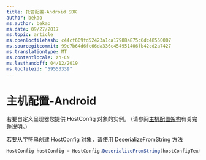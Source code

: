 ```yaml
---
title: 托管配置-Android SDK
author: bekao
ms.author: bekao
ms.date: 09/27/2017
ms.topic: article
ms.openlocfilehash: c44cf609fd52423a1ca17988a875c6dc48550007
ms.sourcegitcommit: 99c7b64d6fc66da336c454951406fb42cd2a7427
ms.translationtype: MT
ms.contentlocale: zh-CN
ms.lasthandoff: 04/12/2019
ms.locfileid: "59553339"
---
```

# <a name="host-config---android"></a>主机配置-Android

若要自定义呈现器您提供 HostConfig 对象的实例。 (请参阅[主机配置架构](../../../rendering-cards/host-config.md)有关完整说明。)

若要从字符串创建 HostConfig 对象，请使用 DeserializeFromString 方法

```java
HostConfig hostConfig = HostConfig.DeserializeFromString(hostConfigText);
```